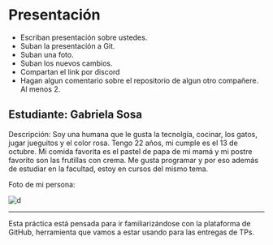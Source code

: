 # Presentación

- Escriban presentación sobre ustedes.
- Suban la presentación a Git.
- Suban una foto.
- Suban los nuevos cambios.
- Compartan el link por discord
- Hagan algun comentario sobre el repositorio de algun otro compañere. Al menos 2.


## Estudiante: Gabriela Sosa

Descripción: 
Soy una humana que le gusta la tecnolgía, cocinar, los gatos, jugar jueguitos y el color rosa. Tengo 22 años, mi cumple es el 13 de octubre. Mi comida favorita es el pastel de papa de mi mamá y mi postre favorito son las frutillas con crema. Me gusta programar y por eso además de estudiar en la facultad, estoy en cursos del mismo tema.

Foto de mi persona:

![d](https://blogger.googleusercontent.com/img/a/AVvXsEjRl3wB9LeXV3an7wovJcV1_ACjEw4aFLRGvPd6lfmVijK8tW3-ZswrguIBdGSDCCo0z0bInvj8mOb9CPxRk9sO21YEaBAKCtCRwfa_MZK_FleAm0Q7bBc8N2aqH6kMXyLVE02RXjv9fNkGW4I1hr1_55vLRbwoZug5Eo_YK9tkvOqIq-8jgF9TOf84ZA=w1200-h630-p-k-no-nu)



------

Esta práctica está pensada para ir familiarizándose con la plataforma de GitHub, herramienta que vamos a estar usando para las entregas de TPs.

